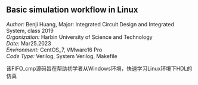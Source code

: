 **Basic simulation workflow in Linux**
---
_Author:_ Benji Huang, Major: Integrated Circuit Design and Integrated System, class 2019  
_Organization:_ Harbin University of Science and Technology  
_Date:_ Mar25.2023  
_Environment:_ CentOS_7, VMware16 Pro  
_Code Type:_ Verilog, System Verilog, Makefile  

该FIFO_cmp源码旨在帮助初学者从Windows环境，快速学习Linux环境下HDL的仿真
